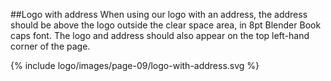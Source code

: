 ##Logo with address
When using our logo with an address, the address should be above the logo outside the clear space area, in 8pt Blender Book caps font. The logo and address should also appear on the top left-hand corner of the page.

{% include logo/images/page-09/logo-with-address.svg %}